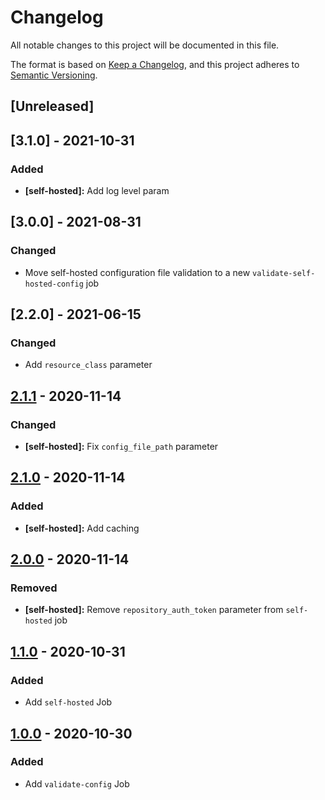 # Changelog

All notable changes to this project will be documented in this file.

The format is based on [Keep a Changelog](https://keepachangelog.com/en/1.0.0/),
and this project adheres to
[Semantic Versioning](https://semver.org/spec/v2.0.0.html).

## [Unreleased]

## [3.1.0] - 2021-10-31

### Added

- **[self-hosted]:** Add log level param

## [3.0.0] - 2021-08-31

### Changed

- Move self-hosted configuration file validation to a new
  `validate-self-hosted-config` job

## [2.2.0] - 2021-06-15

### Changed

- Add `resource_class` parameter

## [2.1.1] - 2020-11-14

### Changed

- **[self-hosted]:** Fix `config_file_path` parameter

## [2.1.0] - 2020-11-14

### Added

- **[self-hosted]:** Add caching

## [2.0.0] - 2020-11-14

### Removed

- **[self-hosted]:** Remove `repository_auth_token` parameter from `self-hosted`
  job

## [1.1.0] - 2020-10-31

### Added

- Add `self-hosted` Job

## [1.0.0] - 2020-10-30

### Added

- Add `validate-config` Job

[2.1.1]: https://github.com/daniel-shuy/renovate-orb/compare/2.1.0...2.1.1
[2.1.0]: https://github.com/daniel-shuy/renovate-orb/compare/2.0.0...2.1.0
[2.0.0]: https://github.com/daniel-shuy/renovate-orb/compare/1.1.0...2.0.0
[1.1.0]: https://github.com/daniel-shuy/renovate-orb/compare/1.0.0...1.1.0
[1.0.0]: https://github.com/daniel-shuy/renovate-orb/releases/tag/1.0.0

